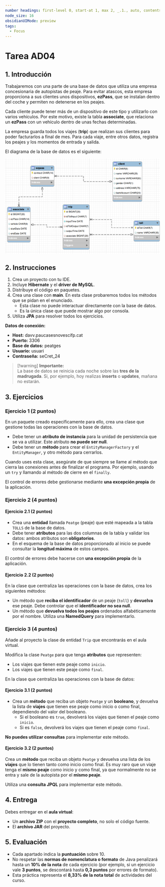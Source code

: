 ```yaml
---
number headings: first-level 0, start-at 1, max 2, _.1., auto, contents ^toc, skip ^skipped
node_size: 16
obsidianUIMode: preview
tags:
  - Focus
---
```


# Tarea AD04

## 1. Introducción

Trabajaremos con una parte de una base de datos que utiliza una empresa concesionaria de autopistas de peaje. Para evitar atascos, esta empresa proporciona a sus clientes unos dispositivos, **ezPass**, que se instalan dentro del coche y permiten no detenerse en los peajes.

Cada cliente puede tener más de un dispositivo de este tipo y utilizarlo con varios vehículos. Por este motivo, existe la tabla **associate**, que relaciona un **ezPass** con un vehículo dentro de unas fechas determinadas.

La empresa guarda todos los viajes (**trip**) que realizan sus clientes para poder facturarlos a final de mes. Para cada viaje, entre otros datos, registra los peajes y los momentos de entrada y salida.

El diagrama de la base de datos es el siguiente:

![](../Teoría/Imágenes/Pasted%20image%2020250223174324.png)

## 2. Instrucciones

1. Crea un proyecto con tu IDE.
2. Incluye **Hibernate** y el **driver de MySQL**.
3. Distribuye el código en paquetes.
4. Crea una clase con **main**. En esta clase probaremos todos los métodos que se pidan en el enunciado.
    - Esta clase no puede interactuar directamente con la base de datos.
    - Es la única clase que puede mostrar algo por consola.
5. Utiliza **JPA** para resolver todos los ejercicios.

**Datos de conexión:**

- **Host:** davv.paucasesnovescifp.cat
- **Puerto:** 3306
- **Base de datos:** peatges
- **Usuario:** usuari
- **Contraseña:** seCret_24

> [!warning] **Importante:**  
> La base de datos se reinicia cada noche sobre las **tres de la madrugada**. Si, por ejemplo, hoy realizas **inserts** o **updates**, mañana no estarán.

## 3. Ejercicios

### Ejercicio 1 (2 puntos)

En un paquete creado específicamente para ello, crea una clase que gestione todas las operaciones con la base de datos.

- Debe tener un **atributo de instancia** para la unidad de persistencia que se va a utilizar. Este atributo **no puede ser null**.
- Debe tener un **método** para crear el `EntityManagerFactory` y el `EntityManager`, y otro método para cerrarlos.

Cuando uses esta clase, asegúrate de que siempre se llame al método que cierra las conexiones antes de finalizar el programa. Por ejemplo, usando un `try` y llamando al método de cierre en el `finally`.

El control de errores debe gestionarse mediante **una excepción propia** de la aplicación.

### Ejercicio 2 (4 puntos)

#### Ejercicio 2.1 (2 puntos)

- Crea una **entidad** llamada `Peatge` (peaje) que esté mapeada a la tabla `TOLLS` de la base de datos.
- Debe tener **atributos** para las dos columnas de la tabla y validar los datos: ambos atributos son **obligatorios**.
- En el esquema de la base de datos proporcionado al inicio se puede consultar la **longitud máxima** de estos campos.

El control de errores debe hacerse con **una excepción propia** de la aplicación.

#### Ejercicio 2.2 (2 puntos)

En la clase que centraliza las operaciones con la base de datos, crea los siguientes métodos:

- Un método que **reciba el identificador** de un peaje (`toll`) y **devuelva** ese peaje. Debe controlar que el **identificador no sea null**.
- Un método que **devuelva todos los peajes** ordenados alfabéticamente por el nombre. Utiliza una **NamedQuery** para implementarlo.

### Ejercicio 3 (4 puntos)

Añade al proyecto la clase de entidad `Trip` que encontrarás en el aula virtual.

Modifica la clase `Peatge` para que tenga **atributos** que representen:

- Los viajes que tienen este peaje como `inicio`.
- Los viajes que tienen este peaje como `final`.

En la clase que centraliza las operaciones con la base de datos:

#### Ejercicio 3.1 (2 puntos)

- Crea un **método** que reciba un objeto `Peatge` y un **booleano**, y devuelva la lista de **viajes** que tienen ese peaje como inicio o como final, dependiendo del valor del booleano.
    - Si el booleano es `true`, devolverá los viajes que tienen el peaje como `inicio`.
    - Si es `false`, devolverá los viajes que tienen el peaje como `final`.

**No puedes utilizar consultas** para implementar este método.

#### Ejercicio 3.2 (2 puntos)

Crea un **método** que reciba un objeto `Peatge` y devuelva una lista de los **viajes** que lo tienen tanto como inicio como final. Es muy raro que un viaje tenga el **mismo peaje** como inicio y como final, ya que normalmente no se entra y sale de la autopista por el **mismo peaje**.

Utiliza una **consulta JPQL** para implementar este método.

## 4. Entrega

Debes entregar en el **aula virtual**:

- Un **archivo ZIP** con el **proyecto completo**, no solo el código fuente.
- El **archivo JAR** del proyecto.

## 5. Evaluación

- Cada apartado indica la **puntuación** sobre 10.
- No respetar las **normas de nomenclatura o formato** de Java penalizará hasta un **10% de la nota** de cada ejercicio (por ejemplo, si un ejercicio vale **3 puntos**, se descontará hasta **0,3 puntos** por errores de formato).
- Esta práctica representa el **8,33% de la nota total** de actividades del curso.